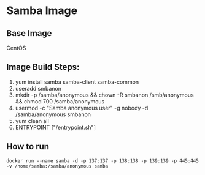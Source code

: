 # Samba Image
## Base Image
CentOS

## Image Build Steps:
1. yum install samba samba-client samba-common
2. useradd smbanon
3. mkdir -p /samba/anonymous && chown -R smbanon /smb/anonymous && chmod 700 /samba/anonymous
4. usermod -c "Samba anonymous user" -g nobody -d /samba/anonymous smbanon
5. yum clean all
6. ENTRYPOINT ["/entrypoint.sh"]

## How to run
```shell
docker run --name samba -d -p 137:137 -p 138:138 -p 139:139 -p 445:445 -v /home/samba:/samba/anonymous samba
```
